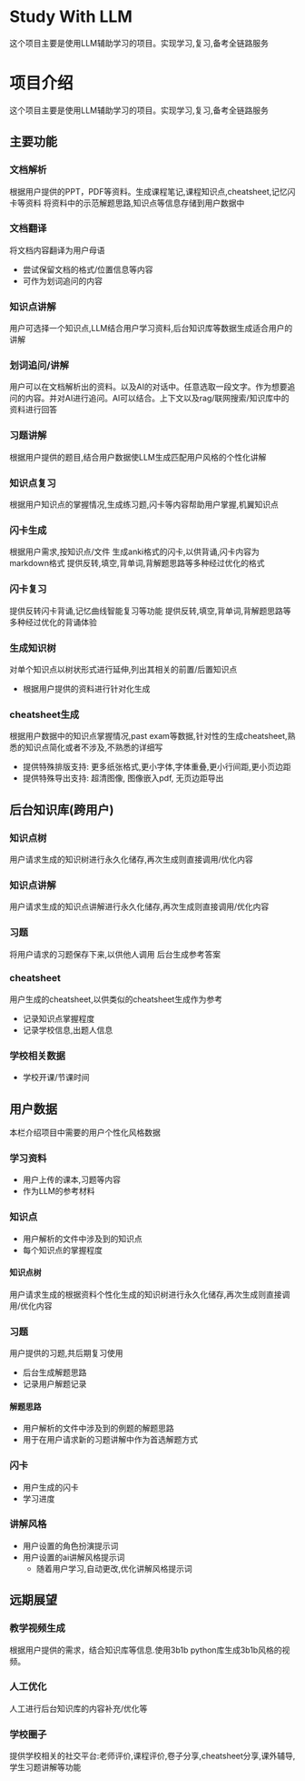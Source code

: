 # Study With LLM
这个项目主要是使用LLM辅助学习的项目。实现学习,复习,备考全链路服务

# 项目介绍
这个项目主要是使用LLM辅助学习的项目。实现学习,复习,备考全链路服务
## 主要功能
### 文档解析
根据用户提供的PPT，PDF等资料。生成课程笔记,课程知识点,cheatsheet,记忆闪卡等资料
将资料中的示范解题思路,知识点等信息存储到用户数据中
### 文档翻译
将文档内容翻译为用户母语
- 尝试保留文档的格式/位置信息等内容
- 可作为划词追问的内容
### 知识点讲解
用户可选择一个知识点,LLM结合用户学习资料,后台知识库等数据生成适合用户的讲解
### 划词追问/讲解
用户可以在文档解析出的资料。以及AI的对话中。任意选取一段文字。作为想要追问的内容。并对AI进行追问。AI可以结合。上下文以及rag/联网搜索/知识库中的资料进行回答
### 习题讲解
根据用户提供的题目,结合用户数据使LLM生成匹配用户风格的个性化讲解
### 知识点复习
根据用户知识点的掌握情况,生成练习题,闪卡等内容帮助用户掌握,机翼知识点
### 闪卡生成
根据用户需求,按知识点/文件 生成anki格式的闪卡,以供背诵,闪卡内容为markdown格式
提供反转,填空,背单词,背解题思路等多种经过优化的格式
### 闪卡复习
提供反转闪卡背诵,记忆曲线智能复习等功能
提供反转,填空,背单词,背解题思路等多种经过优化的背诵体验
### 生成知识树
对单个知识点以树状形式进行延伸,列出其相关的前置/后置知识点
- 根据用户提供的资料进行针对化生成
### cheatsheet生成
根据用户数据中的知识点掌握情况,past exam等数据,针对性的生成cheatsheet,熟悉的知识点简化或者不涉及,不熟悉的详细写
- 提供特殊排版支持: 更多纸张格式,更小字体,字体重叠,更小行间距,更小页边距
- 提供特殊导出支持: 超清图像, 图像嵌入pdf, 无页边距导出

## 后台知识库(跨用户)
### 知识点树
用户请求生成的知识树进行永久化储存,再次生成则直接调用/优化内容

### 知识点讲解
用户请求生成的知识点讲解进行永久化储存,再次生成则直接调用/优化内容

### 习题
将用户请求的习题保存下来,以供他人调用
后台生成参考答案

### cheatsheet
用户生成的cheatsheet,以供类似的cheatsheet生成作为参考
- 记录知识点掌握程度
- 记录学校信息,出题人信息

### 学校相关数据
- 学校开课/节课时间

## 用户数据
本栏介绍项目中需要的用户个性化风格数据
### 学习资料
- 用户上传的课本,习题等内容
- 作为LLM的参考材料
### 知识点
- 用户解析的文件中涉及到的知识点
- 每个知识点的掌握程度
#### 知识点树
用户请求生成的根据资料个性化生成的知识树进行永久化储存,再次生成则直接调用/优化内容
### 习题
用户提供的习题,共后期复习使用
- 后台生成解题思路
- 记录用户解题记录
#### 解题思路
- 用户解析的文件中涉及到的例题的解题思路
- 用于在用户请求新的习题讲解中作为首选解题方式
### 闪卡
- 用户生成的闪卡
- 学习进度
### 讲解风格
- 用户设置的角色扮演提示词
- 用户设置的ai讲解风格提示词
    - 随着用户学习,自动更改,优化讲解风格提示词

## 远期展望
### 教学视频生成
根据用户提供的需求，结合知识库等信息.使用3b1b python库生成3b1b风格的视频。
### 人工优化
人工进行后台知识库的内容补充/优化等
### 学校圈子
提供学校相关的社交平台:老师评价,课程评价,卷子分享,cheatsheet分享,课外辅导,学生习题讲解等功能